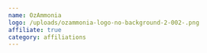 ```yaml
---
name: OzAmmonia
logo: /uploads/ozammonia-logo-no-background-2-002-.png
affiliate: true
category: affiliations
---
```

